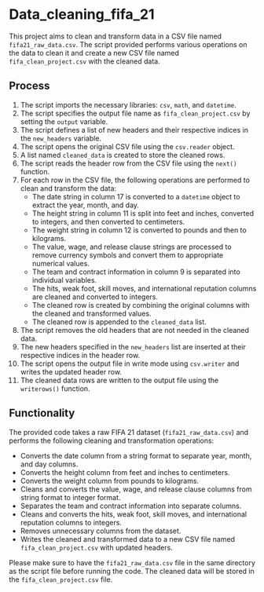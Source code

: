 # Data_cleaning_fifa_21
This project aims to clean and transform data in a CSV file named `fifa21_raw_data.csv`. The script provided performs various operations on the data to clean it and create a new CSV file named `fifa_clean_project.csv` with the cleaned data.

## Process

1. The script imports the necessary libraries: `csv`, `math`, and `datetime`.
2. The script specifies the output file name as `fifa_clean_project.csv` by setting the `output` variable.
3. The script defines a list of new headers and their respective indices in the `new_headers` variable.
4. The script opens the original CSV file using the `csv.reader` object.
5. A list named `cleaned_data` is created to store the cleaned rows.
6. The script reads the header row from the CSV file using the `next()` function.
7. For each row in the CSV file, the following operations are performed to clean and transform the data:
   - The date string in column 17 is converted to a `datetime` object to extract the year, month, and day.
   - The height string in column 11 is split into feet and inches, converted to integers, and then converted to centimeters.
   - The weight string in column 12 is converted to pounds and then to kilograms.
   - The value, wage, and release clause strings are processed to remove currency symbols and convert them to appropriate numerical values.
   - The team and contract information in column 9 is separated into individual variables.
   - The hits, weak foot, skill moves, and international reputation columns are cleaned and converted to integers.
   - The cleaned row is created by combining the original columns with the cleaned and transformed values.
   - The cleaned row is appended to the `cleaned_data` list.
8. The script removes the old headers that are not needed in the cleaned data.
9. The new headers specified in the `new_headers` list are inserted at their respective indices in the header row.
10. The script opens the output file in write mode using `csv.writer` and writes the updated header row.
11. The cleaned data rows are written to the output file using the `writerows()` function.

## Functionality

The provided code takes a raw FIFA 21 dataset (`fifa21_raw_data.csv`) and performs the following cleaning and transformation operations:

- Converts the date column from a string format to separate year, month, and day columns.
- Converts the height column from feet and inches to centimeters.
- Converts the weight column from pounds to kilograms.
- Cleans and converts the value, wage, and release clause columns from string format to integer format.
- Separates the team and contract information into separate columns.
- Cleans and converts the hits, weak foot, skill moves, and international reputation columns to integers.
- Removes unnecessary columns from the dataset.
- Writes the cleaned and transformed data to a new CSV file named `fifa_clean_project.csv` with updated headers.

Please make sure to have the `fifa21_raw_data.csv` file in the same directory as the script file before running the code. The cleaned data will be stored in the `fifa_clean_project.csv` file.

